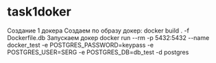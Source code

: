 # task1doker
Создание 1 докера
Создаем по образу докер:
docker build . -f Dockerfile.db
Запускаем докер
docker run --rm -p 5432:5432 --name docker_test -e POSTGRES_PASSWORD=keypass -e POSTGRES_USER=SERG -e POSTGRES_DB=db_test -d postgres
